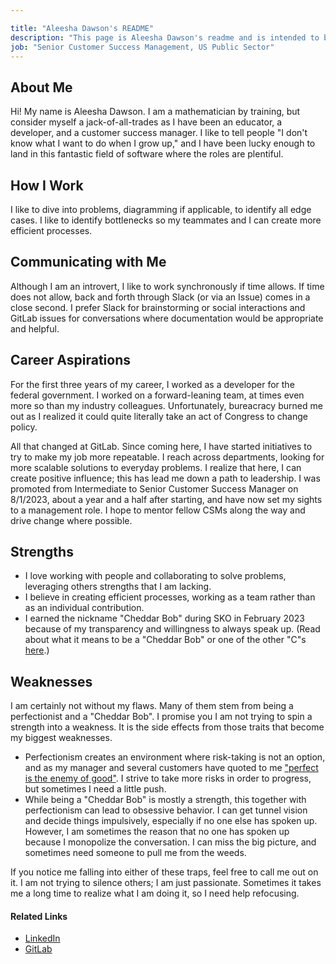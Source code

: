 ```yaml
---

title: "Aleesha Dawson's README"
description: "This page is Aleesha Dawson's readme and is intended to be helpful when interacting with her."
job: "Senior Customer Success Management, US Public Sector"
---
```


## About Me

Hi! My name is Aleesha Dawson. I am a mathematician by training, but consider myself a jack-of-all-trades as I have been an educator, a developer, and a customer success manager. I like to tell people "I don't know what I want to do when I grow up," and I have been lucky enough to land in this fantastic field of software where the roles are plentiful.

## How I Work

I like to dive into problems, diagramming if applicable, to identify all edge cases. I like to identify bottlenecks so my teammates and I can create more efficient processes.

## Communicating with Me

Although I am an introvert, I like to work synchronously if time allows. If time does not allow, back and forth through Slack (or via an Issue) comes in a close second. I prefer Slack for brainstorming or social interactions and GitLab issues for conversations where documentation would be appropriate and helpful.

## Career Aspirations

For the first three years of my career, I worked as a developer for the federal government. I worked on a forward-leaning team, at times even more so than my industry colleagues. Unfortunately, bureacracy burned me out as I realized it could quite literally take an act of Congress to change policy.

All that changed at GitLab. Since coming here, I have started initiatives to try to make my job more repeatable. I reach across departments, looking for more scalable solutions to everyday problems. I realize that here, I can create positive influence; this has lead me down a path to leadership. I was promoted from Intermediate to Senior Customer Success Manager on 8/1/2023, about a year and a half after starting, and have now set my sights to a management role. I hope to mentor fellow CSMs along the way and drive change where possible.

## Strengths

- I love working with people and collaborating to solve problems, leveraging others strengths that I am lacking.
- I believe in creating efficient processes, working as a team rather than as an individual contribution.
- I earned the nickname "Cheddar Bob" during SKO in February 2023 because of my transparency and willingness to always speak up. (Read about what it means to be a "Cheddar Bob" or one of the other "C"s [here](https://www.fastcompany.com/90607514/the-4-types-of-personalities-leaders-need-in-their-inner-circle).)

## Weaknesses

I am certainly not without my flaws. Many of them stem from being a perfectionist and a "Cheddar Bob". I promise you I am not trying to spin a strength into a weakness. It is the side effects from those traits that become my biggest weaknesses.

- Perfectionism creates an environment where risk-taking is not an option, and as my manager and several customers have quoted to me ["perfect is the enemy of good"](https://en.wikipedia.org/wiki/Perfect_is_the_enemy_of_good). I strive to take more risks in order to progress, but sometimes I need a little push.
- While being a "Cheddar Bob" is mostly a strength, this together with perfectionism can lead to obsessive behavior. I can get tunnel vision and decide things impulsively, especially if no one else has spoken up. However, I am sometimes the reason that no one has spoken up because I monopolize the conversation. I can miss the big picture, and sometimes need someone to pull me from the weeds.

If you notice me falling into either of these traps, feel free to call me out on it. I am not trying to silence others; I am just passionate. Sometimes it takes me a long time to realize what I am doing it, so I need help refocusing.

#### Related Links

- [LinkedIn](https://www.linkedin.com/in/aleesha-moran/)
- [GitLab](https://gitlab.com/adawson-gitlab)
